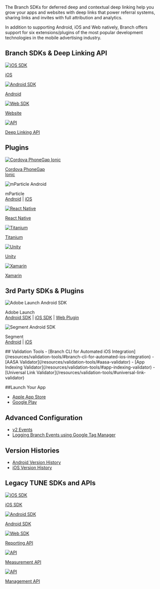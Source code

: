 The Branch SDKs for deferred deep and contextual deep linking help you grow your apps and websites with deep links that power referral systems, sharing links and invites with full attribution and analytics.

In addition to supporting Android, iOS and Web natively, Branch offers support for six extensions/plugins of the most popular development technologies in the mobile advertising industry.

## Branch SDKs & Deep Linking API
<!-- native sdk -->
<div class="nav-wrap flex-wrap">
  <a href="/apps/ios/">
    <img src="../../../_assets/img/pages/resources/sdk-resources/apple-logo.png" alt="iOS SDK"/>
    <p>iOS</p>
  </a>
  <a href="/apps/android/">
  <img src="../../../_assets/img/pages/resources/sdk-resources/android-logo.png" alt="Android SDK"/>
  <p>Android</p>
  </a>
  <a href="/web/integrate/">
    <img src="../../../_assets/img/pages/resources/sdk-resources/website-logo.png" alt="Web SDK"/>
    <p>Website</p>
  </a>
  <a href="/apps/deep-linking-api/">
    <img src="../../../_assets/img/pages/resources/sdk-resources/api-logo.png" alt="API"/>
    <p>Deep Linking API</p>
  </a>
</div>

## Plugins
<!--/ native sdk -->
<div class="nav-wrap flex-wrap">
  <a href="/apps/cordova-phonegap-ionic/">
    <img src="../../../_assets/img/pages/resources/sdk-resources/cordova-logo.png" alt="Cordova PhoneGap Ionic" />
    <p>Cordova PhoneGap<br>Ionic</p>
  </a>
  <div>
    <img src="../../../_assets/img/pages/resources/sdk-resources/mparticle.png" alt="mParticle Android" />
    <p>mParticle<br/><a href="/apps/mparticle-android-v5/">Android</a> | <a href="/apps/mparticle-ios-v7/">iOS</a></p>
  </div>
  <a href="/apps/react-native/">
    <img src="../../../_assets/img/pages/resources/sdk-resources/native-logo.png" alt="React Native" />
    <p>React Native</p>
  </a>
  <a href="/apps/titanium/">
    <img src="../../../_assets/img/pages/resources/sdk-resources/titanium-logo.png" alt="Titanium" />
    <p>Titanium</p>
  </a>
  <a href="/apps/unity/">
    <img src="../../../_assets/img/pages/resources/sdk-resources/unity-b-logo.png" alt="Unity" />
    <p>Unity</p>
  </a>
  <a href="/apps/xamarin/">
    <img src="../../../_assets/img/pages/resources/sdk-resources/xamarin-logo.png" alt="Xamarin" />
    <p>Xamarin</p>
  </a>
</div>

## 3rd Party SDKs & Plugins
<!-- SDK Integrations -->
<div class="nav-wrap flex-wrap">
  <div>
    <img src="../../../_assets/img/pages/resources/sdk-resources/adobe-launch.png" alt="Adobe Launch Android SDK" />
    <p>Adobe Launch<br><a href="/apps/adobe-launch-android/">Android SDK</a> | <a href="/apps/adobe-launch-ios/">iOS SDK</a> | <a href="/apps/adobe-launch-web-plugin/">Web Plugin</a></p>
  </div>
  <div>
    <img src="../../../_assets/img/pages/resources/sdk-resources/segment-logo.png" alt="Segment Android SDK" />
    <p>Segment<br><a href="/apps/segment-android/">Android</a> | <a href="/apps/segment-ios/">iOS</a></p>
  </div>
</div>
<!--/ SDK Integrations -->
## Validation Tools
- [Branch CLI for Automated iOS Integration](/resources/validation-tools/#branch-cli-for-automated-ios-integration)
- [AASA Validator](/resources/validation-tools/#aasa-validator)
- [App Indexing Validator](/resources/validation-tools/#app-indexing-validator)
- [Universal Link Validator](/resources/validation-tools/#universal-link-validator)

##Launch Your App
- [Apple App Store](/apps/ios-launch)
- [Google Play](/apps/android-launch)

## Advanced Configuration
- [v2 Events](/apps/v2event)
- [Logging Branch Events using Google Tag Manager](/apps/logging-branch-events-using-google-tag-manager)

## Version Histories
- [Android Version History](/version-histories/android-version-history)
- [iOS Version History](/version-histories/ios-version-history)

## Legacy TUNE SDKs and APIs
<div class="nav-wrap flex-wrap">
  <a href="https://tune.docs.branch.io/sdk/ios-quick-start/">
    <img src="../../../_assets/img/pages/resources/sdk-resources/apple-logo.png" alt="iOS SDK"/>
    <p>iOS SDK</p>
  </a>
  <a href="https://tune.docs.branch.io/sdk/android-quick-start/">
  <img src="../../../_assets/img/pages/resources/sdk-resources/android-logo.png" alt="Android SDK"/>
  <p>Android SDK</p>
  </a>
  <a href="https://tune.docs.branch.io/reporting/">
    <img src="../../../_assets/img/pages/resources/sdk-resources/api-logo.png" alt="Web SDK"/>
    <p>Reporting API</p>
  </a>
  <a href="https://tune.docs.branch.io/measurement/">
    <img src="../../../_assets/img/pages/resources/sdk-resources/api-logo.png" alt="API"/>
    <p>Measurement API</p>
  </a>
  <a href="https://tune.docs.branch.io/management/">
    <img src="../../../_assets/img/pages/resources/sdk-resources/api-logo.png" alt="API"/>
    <p>Management API</p>
  </a>
</div>
